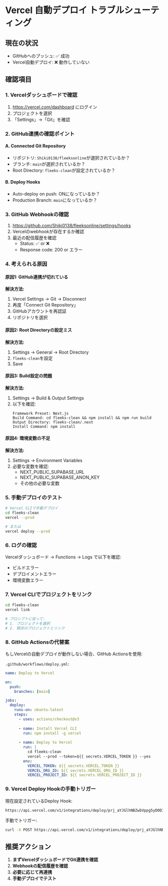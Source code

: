 # Vercel 自動デプロイ トラブルシューティング

## 現在の状況
- GitHubへのプッシュ: ✅ 成功
- Vercel自動デプロイ: ❌ 動作していない

## 確認項目

### 1. Vercelダッシュボードで確認

1. https://vercel.com/dashboard にログイン
2. プロジェクトを選択
3. 「Settings」→「Git」を確認

### 2. GitHub連携の確認ポイント

#### A. Connected Git Repository
- リポジトリ: `Shiki0138/fleeksonline`が選択されているか？
- ブランチ: `main`が選択されているか？
- Root Directory: `fleeks-clean`が設定されているか？

#### B. Deploy Hooks
- Auto-deploy on push: ONになっているか？
- Production Branch: `main`になっているか？

### 3. GitHub Webhookの確認

1. https://github.com/Shiki0138/fleeksonline/settings/hooks
2. Vercelのwebhookが存在するか確認
3. 最近の配信履歴を確認
   - Status: ✅ or ❌
   - Response code: 200 or エラー

### 4. 考えられる原因

#### 原因1: GitHub連携が切れている
**解決方法:**
1. Vercel Settings → Git → Disconnect
2. 再度「Connect Git Repository」
3. GitHubアカウントを再認証
4. リポジトリを選択

#### 原因2: Root Directoryの設定ミス
**解決方法:**
1. Settings → General → Root Directory
2. `fleeks-clean`を設定
3. Save

#### 原因3: Build設定の問題
**解決方法:**
1. Settings → Build & Output Settings
2. 以下を確認:
   ```
   Framework Preset: Next.js
   Build Command: cd fleeks-clean && npm install && npm run build
   Output Directory: fleeks-clean/.next
   Install Command: npm install
   ```

#### 原因4: 環境変数の不足
**解決方法:**
1. Settings → Environment Variables
2. 必要な変数を確認:
   - NEXT_PUBLIC_SUPABASE_URL
   - NEXT_PUBLIC_SUPABASE_ANON_KEY
   - その他の必要な変数

### 5. 手動デプロイのテスト

```bash
# Vercel CLIで手動デプロイ
cd fleeks-clean
vercel --prod

# または
vercel deploy --prod
```

### 6. ログの確認

Vercelダッシュボード → Functions → Logs で以下を確認:
- ビルドエラー
- デプロイメントエラー
- 環境変数エラー

### 7. Vercel CLIでプロジェクトをリンク

```bash
cd fleeks-clean
vercel link

# プロンプトに従って:
# 1. プロジェクトを選択
# 2. 既存のプロジェクトとリンク
```

### 8. GitHub Actionsの代替案

もしVercelの自動デプロイが動作しない場合、GitHub Actionsを使用:

`.github/workflows/deploy.yml`:
```yaml
name: Deploy to Vercel

on:
  push:
    branches: [main]

jobs:
  deploy:
    runs-on: ubuntu-latest
    steps:
      - uses: actions/checkout@v3
      
      - name: Install Vercel CLI
        run: npm install -g vercel
      
      - name: Deploy to Vercel
        run: |
          cd fleeks-clean
          vercel --prod --token=${{ secrets.VERCEL_TOKEN }} --yes
        env:
          VERCEL_TOKEN: ${{ secrets.VERCEL_TOKEN }}
          VERCEL_ORG_ID: ${{ secrets.VERCEL_ORG_ID }}
          VERCEL_PROJECT_ID: ${{ secrets.VERCEL_PROJECT_ID }}
```

### 9. Vercel Deploy Hookの手動トリガー

現在設定されているDeploy Hook:
```
https://api.vercel.com/v1/integrations/deploy/prj_aYJGlhNBZwbVppg5yD0DIjKUV2L3/amcwVjy8uE
```

手動でトリガー:
```bash
curl -X POST https://api.vercel.com/v1/integrations/deploy/prj_aYJGlhNBZwbVppg5yD0DIjKUV2L3/amcwVjy8uE
```

## 推奨アクション

1. **まずVercelダッシュボードでGit連携を確認**
2. **Webhookの配信履歴を確認**
3. **必要に応じて再連携**
4. **手動デプロイでテスト**